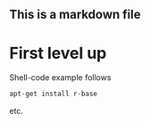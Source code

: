 ## This is a markdown file
# First level up
Shell-code example follows
```sh
apt-get install r-base
```
etc.

